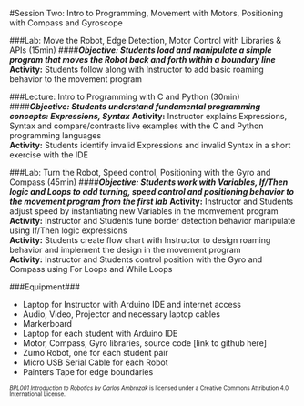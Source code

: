 #Session Two: Intro to Programming, Movement with Motors, Positioning with Compass and Gyroscope

###Lab: Move the Robot, Edge Detection, Motor Control with Libraries & APIs (15min)
####_**Objective: Students load and manipulate a simple program that moves the Robot back and forth within a boundary line**_
**Activity:** Students follow along with Instructor to add basic roaming behavior to the movement program<br>

###Lecture: Intro to Programming with C and Python (30min)
####_**Objective: Students understand fundamental programming concepts: Expressions, Syntax**_
**Activity:** Instructor explains Expressions, Syntax and compare/contrasts live examples with the C and Python programming languages<br>
**Activity:** Students identify invalid Expressions and invalid Syntax in a short exercise with the IDE

###Lab: Turn the Robot, Speed control, Positioning with the Gyro and Compass (45min)
####_**Objective: Students work with Variables, If/Then logic and Loops to add turning, speed control and positioning behavior to the movement program from the first lab**_
**Activity:** Instructor and Students adjust speed by instantiating new Variables in the momvement program<br>
**Activity:** Instructor and Students tune border detection behavior manipulate using If/Then logic expressions<br>
**Activity:** Students create flow chart with Instructor to design roaming behavior and implement the design in the movement program<br>
**Activity:** Instructor and Students control position with the Gyro and Compass using For Loops and While Loops 

###Equipment###
* Laptop for Instructor with Arduino IDE and internet access
* Audio, Video, Projector and necessary laptop cables
* Markerboard
* Laptop for each student with Arduino IDE
* Motor, Compass, Gyro libraries, source code [link to github here]
* Zumo Robot, one for each student pair
* Micro USB Serial Cable for each Robot
* Painters Tape for edge boundaries

<sup><sub>*BPL001 Introduction to Robotics by Carlos Ambrozak* is licensed under a Creative Commons Attribution 4.0 International License.</sub></sup>
